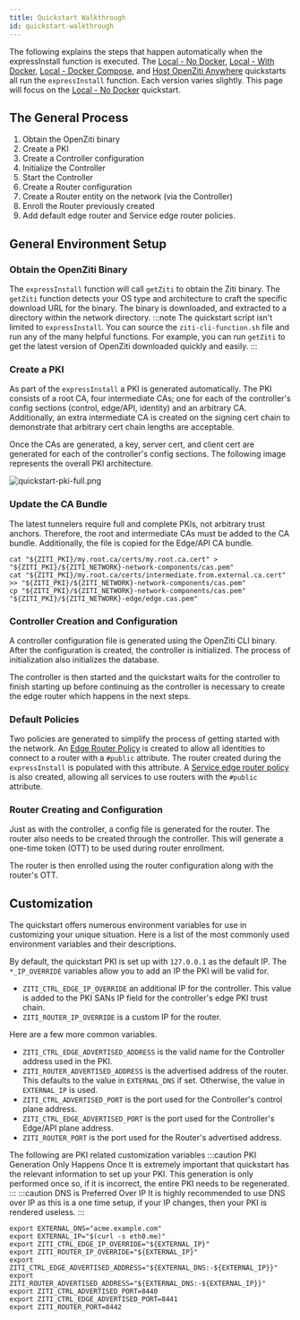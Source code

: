 ```yaml
---
title: Quickstart Walkthrough
id: quickstart-walkthrough
---
```


The following explains the steps that happen automatically when the expressInstall function is executed.
The [Local - No Docker](../local-no-docker), [Local - With Docker](../local-with-docker), 
[Local - Docker Compose](../local-docker-compose), and [Host OpenZiti Anywhere](../hosted) quickstarts all run 
the `expressInstall` function. Each version varies slightly. This page will focus on the 
[Local - No Docker](../local-no-docker) quickstart.

## The General Process

1. Obtain the OpenZiti binary
2. Create a PKI
3. Create a Controller configuration
4. Initialize the Controller
5. Start the Controller
6. Create a Router configuration
7. Create a Router entity on the network (via the Controller)
8. Enroll the Router previously created
9. Add default edge router and Service edge router policies.

## General Environment Setup

### Obtain the OpenZiti Binary

The `expressInstall` function will call `getZiti` to obtain the Ziti binary. The `getZiti` function detects your
OS type and architecture to craft the specific download URL for the binary. The binary is downloaded, and extracted to
a directory within the network directory.
:::note
The quickstart script isn't limited to `expressInstall`. You can source the `ziti-cli-function.sh` file and run any of
the many helpful functions. For example, you can run `getZiti` to get the latest version of OpenZiti downloaded quickly
and easily.
:::

### Create a PKI

As part of the `expressInstall` a PKI is generated automatically. The PKI consists of a root CA, four intermediate
CAs; one for each of the controller's config sections (control, edge/API, identity) and an arbitrary CA. Additionally,
an extra intermediate CA is created on the signing cert chain to demonstrate that arbitrary cert chain lengths
are acceptable.

Once the CAs are generated, a key, server cert, and client cert are generated for each of the controller's config
sections. The following image represents the overall PKI architecture.

![quickstart-pki-full.png](./quickstart-pki-full.png)

### Update the CA Bundle

The latest tunnelers require full and complete PKIs, not arbitrary trust anchors. Therefore, the root and intermediate
CAs must be added to the CA bundle. Additionally, the file is copied for the Edge/API CA bundle.

```
cat "${ZITI_PKI}/my.root.ca/certs/my.root.ca.cert" > "${ZITI_PKI}/${ZITI_NETWORK}-network-components/cas.pem"
cat "${ZITI_PKI}/my.root.ca/certs/intermediate.from.external.ca.cert" >> "${ZITI_PKI}/${ZITI_NETWORK}-network-components/cas.pem"
cp "${ZITI_PKI}/${ZITI_NETWORK}-network-components/cas.pem" "${ZITI_PKI}/${ZITI_NETWORK}-edge/edge.cas.pem"
```

### Controller Creation and Configuration

A controller configuration file is generated using the OpenZiti CLI binary. After the configuration is created, the
controller is initialized. The process of initialization also initializes the database.

The controller is then started and the quickstart waits for the controller to finish starting up before continuing as
the controller is necessary to create the edge router which happens in the next steps.

### Default Policies

Two policies are generated to simplify the process of getting started with the network.
An [Edge Router Policy](../../../core-concepts/security/authorization/policies/overview#edge-router-policies)
is created to allow all identities to connect to a router with a `#public` attribute. The router created during the
`expressInstall` is populated with this attribute.
A [Service edge router policy](../../../core-concepts/security/authorization/policies/overview#service-edge-router-policies)
is also created, allowing all services to use routers with the `#public` attribute.

### Router Creating and Configuration

Just as with the controller, a config file is generated for the router. The router also needs to be created through the
controller. This will generate a one-time token (OTT) to be used during router enrollment.

The router is then enrolled using the router configuration along with the router's OTT.

## Customization

The quickstart offers numerous environment variables for use in customizing your unique situation. Here is a list of
the most commonly used environment variables and their descriptions.

By default, the quickstart PKI is set up with `127.0.0.1` as the default IP. The `*_IP_OVERRIDE` variables allow you
to add an IP the PKI will be valid for.

- `ZITI_CTRL_EDGE_IP_OVERRIDE` an additional IP for the controller. This value is added to the PKI SANs IP
  field for
  the controller's edge PKI trust chain.
- `ZITI_ROUTER_IP_OVERRIDE` is a custom IP for the router.

Here are a few more common variables.

- `ZITI_CTRL_EDGE_ADVERTISED_ADDRESS` is the valid name for the Controller address used in the PKI.
- `ZITI_ROUTER_ADVERTISED_ADDRESS` is the advertised address of the router. This defaults to the value in
  `EXTERNAL_DNS` if set. Otherwise, the value in `EXTERNAL_IP` is used.
- `ZITI_CTRL_ADVERTISED_PORT` is the port used for the Controller's control plane address.
- `ZITI_CTRL_EDGE_ADVERTISED_PORT` is the port used for the Controller's Edge/API plane address.
- `ZITI_ROUTER_PORT` is the port used for the Router's advertised address.

The following are PKI related customization variables
:::caution PKI Generation Only Happens Once
It is extremely important that quickstart has the relevant information to set up your PKI. This generation is only
performed once so, if it is incorrect, the entire PKI needs to be regenerated.
:::
:::caution DNS is Preferred Over IP
It is highly recommended to use DNS over IP as this is a one time setup, if your IP changes, then your PKI is rendered
useless.
:::

```
export EXTERNAL_DNS="acme.example.com"
export EXTERNAL_IP="$(curl -s eth0.me)"
export ZITI_CTRL_EDGE_IP_OVERRIDE="${EXTERNAL_IP}"
export ZITI_ROUTER_IP_OVERRIDE="${EXTERNAL_IP}"
export ZITI_CTRL_EDGE_ADVERTISED_ADDRESS="${EXTERNAL_DNS:-${EXTERNAL_IP}}"
export ZITI_ROUTER_ADVERTISED_ADDRESS="${EXTERNAL_DNS:-${EXTERNAL_IP}}"
export ZITI_CTRL_ADVERTISED_PORT=8440
export ZITI_CTRL_EDGE_ADVERTISED_PORT=8441
export ZITI_ROUTER_PORT=8442
```
